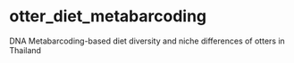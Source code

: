 # otter_diet_metabarcoding
DNA Metabarcoding-based diet diversity and niche differences of otters in Thailand
